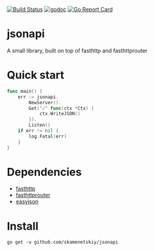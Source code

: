 [![Build Status](https://travis-ci.org/skamenetskiy/jsonapi.svg?branch=master)](https://travis-ci.org/skamenetskiy/jsonapi)
[![godoc](https://godoc.org/github.com/skamenetskiy/jsonapi?status.svg)](http://godoc.org/github.com/skamenetskiy/jsonapi)
[![Go Report Card](https://goreportcard.com/badge/github.com/skamenetskiy/jsonapi)](https://goreportcard.com/report/github.com/skamenetskiy/jsonapi)

# jsonapi
A small library, built on top of fasthttp and fasthttprouter

# Quick start
```go
func main() {
	err := jsonapi.
		NewServer().
		Get("/" func(ctx *Ctx) {
		    ctx.WriteJSON()
		}).
		Listen()
	if err != nil {
		log.Fatal(err)
	}
}
```

# Dependencies
- [fasthttp](https://github.com/valyala/fasthttp)
- [fasthttprouter](https://github.com/buaazp/fasthttprouter)
- [easyjson](https://github.com/mailru/easyjson)

# Install
```
go get -u github.com/skamenetskiy/jsonapi
```
